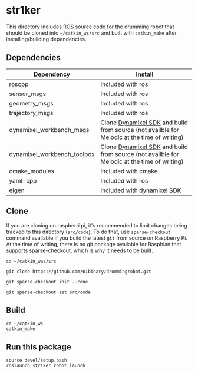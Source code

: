 # str1ker

This directory includes ROS source code for the drumming robot that should be cloned into `~/catkin_ws/src` and built with `catkin_make` after installing/building dependencies.

## Dependencies

|Dependency|Install|
|-|-|
|roscpp|Included with ros|
|sensor_msgs|Included with ros|
|geometry_msgs|Included with ros|
|trajectory_msgs|Included with ros|
|dynamixel_workbench_msgs|Clone [Dynamixel SDK](https://github.com/ROBOTIS-GIT/DynamixelSDK) and build from source (not availble for Melodic at the time of writing)|
|dynamixel_workbench_toolbox|Clone [Dynamixel SDK](https://github.com/ROBOTIS-GIT/DynamixelSDK) and build from source (not availble for Melodic at the time of writing)|
|cmake_modules|Included with cmake|
|yaml-cpp|Included with ros|
|eigen|Included with dynamixel SDK|

## Clone

If you are cloning on raspberri pi, it's recommended to limit changes being tracked to this directory (`src/code`). To do that, use `sparse-checkout` command available if you build the latest `git` from source on Raspberry Pi. At the time of writing, there is no git package available for Raspbian that supports sparse-checkout, which is why it needs to be built.

```
cd ~/catkin_was/src

git clone https://github.com/01binary/drummingrobot.git

git sparse-checkout init --cone

git sparse-checkout set src/code
```

## Build

```
cd ~/catkin_ws
catkin_make
```

## Run this package

```
source devel/setup.bash
roslaunch str1ker robot.launch
```

